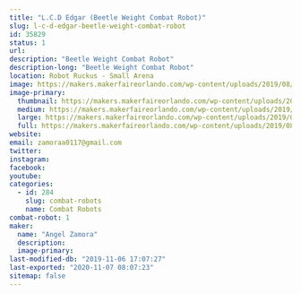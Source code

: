 ```yaml
---
title: "L.C.D Edgar (Beetle Weight Combat Robot)"
slug: l-c-d-edgar-beetle-weight-combat-robot
id: 35829
status: 1
url: 
description: "Beetle Weight Combat Robot"
description-long: "Beetle Weight Combat Robot"
location: Robot Ruckus - Small Arena
image: https://makers.makerfaireorlando.com/wp-content/uploads/2019/08/Capture-1.jpg
image-primary:
  thumbnail: https://makers.makerfaireorlando.com/wp-content/uploads/2019/08/Capture-1-150x150.jpg
  medium: https://makers.makerfaireorlando.com/wp-content/uploads/2019/08/Capture-1-300x202.jpg
  large: https://makers.makerfaireorlando.com/wp-content/uploads/2019/08/Capture-1.jpg
  full: https://makers.makerfaireorlando.com/wp-content/uploads/2019/08/Capture-1.jpg
website: 
email: zamoraa0117@gmail.com
twitter: 
instagram: 
facebook: 
youtube: 
categories:
  - id: 284
    slug: combat-robots
    name: Combat Robots
combat-robot: 1
maker:
  name: "Angel Zamora"
  description:
  image-primary: 
last-modified-db: "2019-11-06 17:07:27"
last-exported: "2020-11-07 08:07:23"
sitemap: false
---
```

